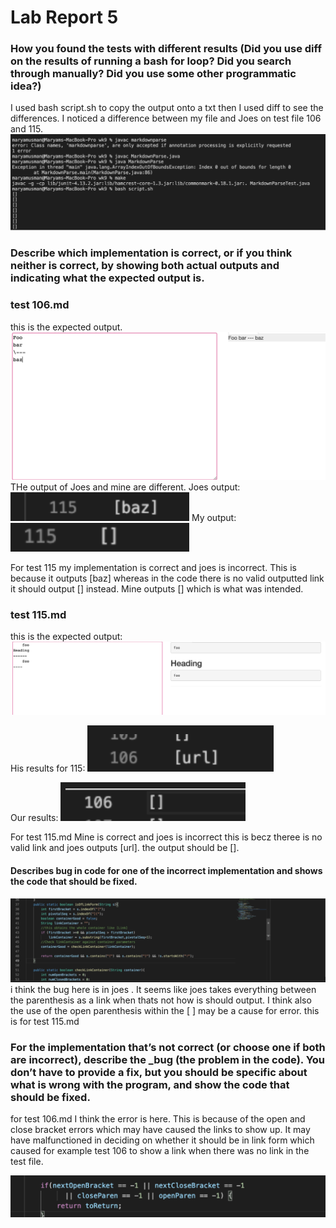 # Lab Report 5
### How you found the tests with different results (Did you use diff on the results of running a bash for loop? Did you search through manually? Did you use some other programmatic idea?)


I used bash script.sh to copy the output onto a txt then I used diff to see the differences. I noticed a difference between my file and Joes on test file 106 and 115. 
![q1](sc1.png)

### Describe which implementation is correct, or if you think neither is correct, by showing both actual outputs and indicating what the expected output is.

### test 106.md
this is the expected output. 
![q1](OG.png)
THe output of Joes and mine are different. 
Joes output: 
![q1](hisresults.png)
My output: 
![q1](mine.png)

For test 115 my implementation is correct and joes is incorrect. This is because it outputs [baz] whereas in the code there is no valid outputted link it should output [] instead. Mine outputs [] which is what was intended. 
 
### test 115.md

this is the expected output:
![q1](106.png)

His results for 115: 
![q1](next.png)

Our results: 
![q2](nextt.png)

For test 115.md
Mine is correct and joes is incorrect this is becz theree is no valid link and joes outputs [url]. the output should be []. 
#### Describes bug in code for one of the incorrect implementation and shows the code that should be fixed.

![q3](sc6.png)
i think the bug here is in joes . It seems like joes takes everything between the parenthesis as a link when thats not how is should output. I think also the use of the open parenthesis within the [ ] may be a cause for error. this is for test 115.md
### For the implementation that’s not correct (or choose one if both are incorrect), describe the _bug (the problem in the code). You don’t have to provide a fix, but you should be specific about what is wrong with the program, and show the code that should be fixed.


for test 106.md
I think the error is here. This is because of the open and close bracket errors which may have caused the links to show up. It may have malfunctioned in deciding on whether it should be in link form which caused for example test 106 to show a link when there was no link in the test file.  

![q3](sc7.png)